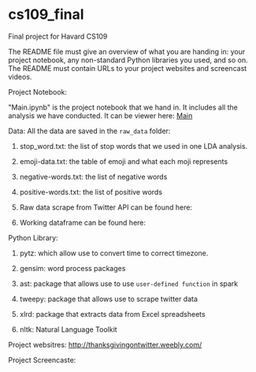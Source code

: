 # cs109_final
Final project for Havard CS109

The README file must give an overview of what you are handing in: your project notebook, any non-standard Python libraries you used, and so on. The README must contain URLs to your project websites and screencast videos.

Project Notebook:

"Main.ipynb" is the project notebook that we hand in. It includes all the analysis we have conducted.
It can be viewer here: [Main](http://nbviewer.ipython.org/github/harvardcs109/cs109_final/blob/master/Main.ipynb)

Data:
All the data are saved in the `raw_data` folder:

1. stop_word.txt: the list of stop words that we used in one LDA analysis.

2. emoji-data.txt: the table of emoji and what each moji represents

3. negative-words.txt: the list of negative words

4. positive-words.txt: the list of positive words

5. Raw data scrape from Twitter API can be found here:

6. Working dataframe can be found here:

Python Library:
1. pytz: which allow use to convert time to correct timezone. 

2. gensim: word process packages

3. ast: package that allows use to use `user-defined function` in spark

4. tweepy: package that allows use to scrape twitter data

5. xlrd: package that extracts data from Excel spreadsheets 

6. nltk: Natural Language Toolkit

Project websitres:
http://thanksgivingontwitter.weebly.com/

Project Screencaste:

